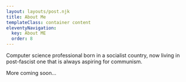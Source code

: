 ```yaml
---
layout: layouts/post.njk
title: About Me
templateClass: container content
eleventyNavigation:
  key: About ME
  order: 8
---
```


Computer science professional born in a socialist country, now living in post-fascist one that is always aspiring for communism.

More coming soon...

